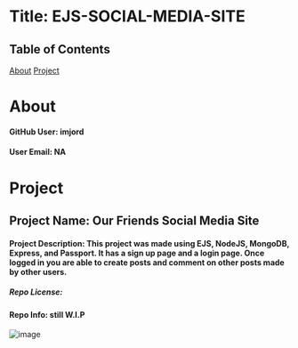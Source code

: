 # Title: EJS-SOCIAL-MEDIA-SITE 

  ## Table of Contents

  [About](#about)
  [Project](#project)





  # About

  #### GitHub User: imjord

  #### User Email: NA






  # Project

  ## Project Name: Our Friends Social Media Site

  #### Project Description: This project was made using EJS, NodeJS, MongoDB, Express, and Passport. It has a sign up page and a login page. Once logged in you are able to create posts and comment on other posts made by other users.

  ##### Repo License: 

  #### Repo Info: still W.I.P





![image](https://user-images.githubusercontent.com/82243498/166116688-ae6912a8-d9ae-468f-924a-6fd5c8a6818a.png)
